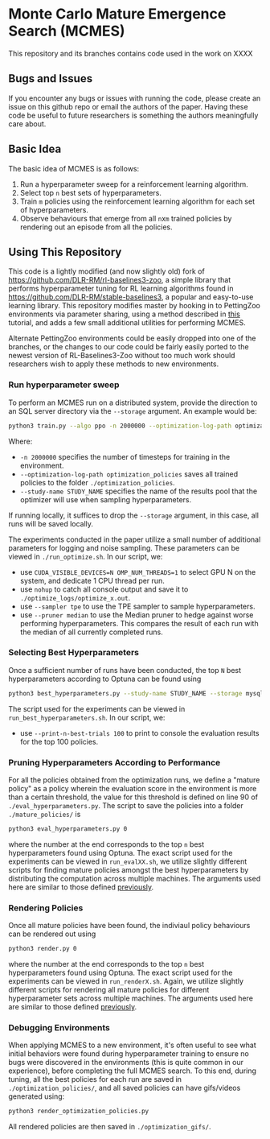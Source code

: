 # Monte Carlo Mature Emergence Search (MCMES)

This repository and its branches contains code used in the work on XXXX

## Bugs and Issues

If you encounter any bugs or issues with running the code, please create an issue on this github repo or email the authors of the paper. Having these code be useful to future researchers is something the authors meaningfully care about.

## Basic Idea

The basic idea of MCMES is as follows:

1. Run a hyperparameter sweep for a reinforcement learning algorithm.
2. Select top `n` best sets of hyperparameters.
3. Train `m` policies using the reinforcement learning algorithm for each set of hyperparameters.
4. Observe behaviours that emerge from all `n`x`m` trained policies by rendering out an episode from all the policies.

## Using This Repository

This code is a lightly modified (and now slightly old) fork of https://github.com/DLR-RM/rl-baselines3-zoo, a simple library that performs hyperparameter tuning for RL learning algorithms found in https://github.com/DLR-RM/stable-baselines3, a popular and easy-to-use learning library. This repository modifies master by hooking in to PettingZoo environments via parameter sharing, using a method described in [this](https://towardsdatascience.com/multi-agent-deep-reinforcement-learning-in-15-lines-of-code-using-pettingzoo-e0b963c0820b?gi=551aecde2d6f) tutorial, and adds a few small additional utilities for performing MCMES.

Alternate PettingZoo environments could be easily dropped into one of the branches, or the changes to our code could be fairly easily ported to the newest version of RL-Baselines3-Zoo without too much work should researchers wish to apply these methods to new environments.

### Run hyperparameter sweep

To perform an MCMES run on a distributed system, provide the direction to an SQL server directory via the `--storage` argument. An example would be:

```sh
python3 train.py --algo ppo -n 2000000 --optimization-log-path optimization_policies -optimize --study-name STUDY_NAME --storage mysql://root:dummy@99.999.9.99/study_name
```

Where:
- `-n 2000000` specifies the number of timesteps for training in the environment.
- `--optimization-log-path optimization_policies` saves all trained policies to the folder `./optimization_policies`.
- `--study-name STUDY_NAME` specifies the name of the results pool that the optimizer will use when sampling hyperparameters.

If running locally, it suffices to drop the `--storage` argument, in this case, all runs will be saved locally.

The experiments conducted in the paper utilize a small number of additional parameters for logging and noise sampling.
These parameters can be viewed in `./run_optimize.sh`.
In our script, we:

- use `CUDA_VISIBLE_DEVICES=N OMP_NUM_THREADS=1` to select GPU N on the system, and dedicate 1 CPU thread per run.
- use `nohup` to catch all console output and save it to `./optimize_logs/optimize_x.out`.
- use `--sampler tpe` to use the TPE sampler to sample hyperparameters.
- use `--pruner median` to use the Median pruner to hedge against worse performing hyperparameters. This compares the result of each run with the median of all currently completed runs.

### Selecting Best Hyperparameters

Once a sufficient number of runs have been conducted, the top `N` best hyperparameters according to Optuna can be found using

```sh
python3 best_hyperparameters.py --study-name STUDY_NAME --storage mysql://root:dummy@99.999.9.99/$1 --save-n-best-hyperparameters N
```

The script used for the experiments can be viewed in `run_best_hyperparameters.sh`.
In our script, we:

- use `--print-n-best-trials 100` to print to console the evaluation results for the top 100 policies.

### Pruning Hyperparameters According to Performance

For all the policies obtained from the optimization runs, we define a "mature policy" as a policy wherein the evaluation score in the environment is more than a certain threshold, the value for this threshold is defined on line 90 of `./eval_hyperparameters.py`.
The script to save the policies into a folder `./mature_policies/` is

```sh
python3 eval_hyperparameters.py 0
```

where the number at the end corresponds to the top `n` best hyperparameters found using Optuna.
The exact script used for the experiments can be viewed in `run_evalXX.sh`, we utilize slightly different scripts for finding mature policies amongst the best hyperparameters by distributing the computation across multiple machines.
The arguments used here are similar to those defined [previously](#run-hyperparameter-sweep).

### Rendering Policies

Once all mature policies have been found, the indiviaul policy behaviours can be rendered out using

```sh
python3 render.py 0
```

where the number at the end corresponds to the top `n` best hyperparameters found using Optuna.
The exact script used for the experiments can be viewed in `run_renderX.sh`.
Again, we utilize slightly different scripts for rendering all mature policies for different hyperparameter sets across multiple machines.
The arguments used here are similar to those defined [previously](#run-hyperparameter-sweep).

### Debugging Environments

When applying MCMES to a new environment, it's often useful to see what initial behaviors were found during hyperparameter training to ensure no bugs were discovered in the environments (this is quite common in our experience), before completing the full MCMES search. To this end, during tuning, all the best policies for each run are saved in `./optimization_policies/`, and all saved policies can have gifs/videos generated using:

```sh
python3 render_optimization_policies.py
```

All rendered policies are then saved in `./optimization_gifs/`.
